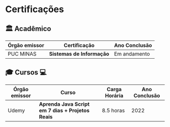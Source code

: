 # Certificações

## 🏛 Acadêmico 

| Órgão emissor          | Certificação                                                      | Ano Conclusão              |
| ---------------------- | ----------------------------------------------------------------- | -------------------------- |
| PUC MINAS              | **Sistemas de Informação**                                        | Em andamento               |


## 🎓 Cursos ‍💻 

| Órgão emissor     | Curso                                                   | Carga Horária              | Ano Conclusão   |
| ------------------| ------------------------------------------------------- | -------------------------- | -----------     |                     
| Udemy             | **Aprenda Java Script em 7 dias + Projetos Reais**      | 8.5 horas                  | 2022            |



